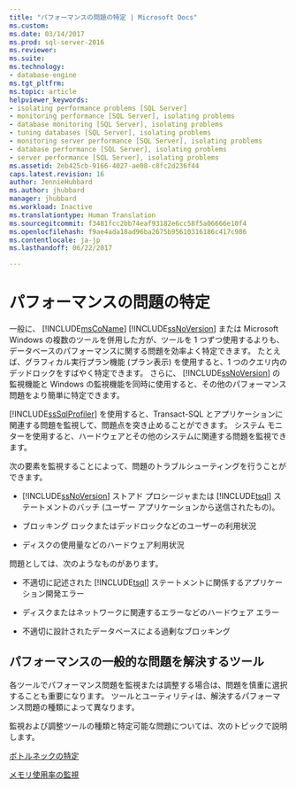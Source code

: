 ```yaml
---
title: "パフォーマンスの問題の特定 | Microsoft Docs"
ms.custom: 
ms.date: 03/14/2017
ms.prod: sql-server-2016
ms.reviewer: 
ms.suite: 
ms.technology:
- database-engine
ms.tgt_pltfrm: 
ms.topic: article
helpviewer_keywords:
- isolating performance problems [SQL Server]
- monitoring performance [SQL Server], isolating problems
- database monitoring [SQL Server], isolating problems
- tuning databases [SQL Server], isolating problems
- monitoring server performance [SQL Server], isolating problems
- database performance [SQL Server], isolating problems
- server performance [SQL Server], isolating problems
ms.assetid: 2eb425cb-9166-4027-ae08-c8fc2d236f44
caps.latest.revision: 16
author: JennieHubbard
ms.author: jhubbard
manager: jhubbard
ms.workload: Inactive
ms.translationtype: Human Translation
ms.sourcegitcommit: f3481fcc2bb74eaf93182e6cc58f5a06666e10f4
ms.openlocfilehash: f9ae4ada18ad96ba2675b95610316186c417c986
ms.contentlocale: ja-jp
ms.lasthandoff: 06/22/2017

---
```

# <a name="isolate-performance-problems"></a>パフォーマンスの問題の特定
  一般に、 [!INCLUDE[msCoName](../../includes/msconame-md.md)] [!INCLUDE[ssNoVersion](../../includes/ssnoversion-md.md)] または Microsoft Windows の複数のツールを併用した方が、ツールを 1 つずつ使用するよりも、データベースのパフォーマンスに関する問題を効率よく特定できます。 たとえば、グラフィカル実行プラン機能 (プラン表示) を使用すると、1 つのクエリ内のデッドロックをすばやく特定できます。 さらに、 [!INCLUDE[ssNoVersion](../../includes/ssnoversion-md.md)] の監視機能と Windows の監視機能を同時に使用すると、その他のパフォーマンス問題をより簡単に特定できます。  
  
 [!INCLUDE[ssSqlProfiler](../../includes/sssqlprofiler-md.md)] を使用すると、Transact-SQL とアプリケーションに関連する問題を監視して、問題点を突き止めることができます。 システム モニターを使用すると、ハードウェアとその他のシステムに関連する問題を監視できます。  
  
 次の要素を監視することによって、問題のトラブルシューティングを行うことができます。  
  
-   [!INCLUDE[ssNoVersion](../../includes/ssnoversion-md.md)] ストアド プロシージャまたは [!INCLUDE[tsql](../../includes/tsql-md.md)] ステートメントのバッチ (ユーザー アプリケーションから送信されたもの)。  
  
-   ブロッキング ロックまたはデッドロックなどのユーザーの利用状況  
  
-   ディスクの使用量などのハードウェア利用状況  
  
 問題としては、次のようなものがあります。  
  
-   不適切に記述された [!INCLUDE[tsql](../../includes/tsql-md.md)] ステートメントに関係するアプリケーション開発エラー  
  
-   ディスクまたはネットワークに関連するエラーなどのハードウェア エラー  
  
-   不適切に設計されたデータベースによる過剰なブロッキング  
  
## <a name="tools-for-common-performance-problems"></a>パフォーマンスの一般的な問題を解決するツール  
 各ツールでパフォーマンス問題を監視または調整する場合は、問題を慎重に選択することも重要になります。 ツールとユーティリティは、解決するパフォーマンス問題の種類によって異なります。  
  
 監視および調整ツールの種類と特定可能な問題については、次のトピックで説明します。  
  
 [ボトルネックの特定](../../relational-databases/performance/identify-bottlenecks.md)  
  
 [メモリ使用率の監視](../../relational-databases/performance-monitor/monitor-memory-usage.md)  
  
  

